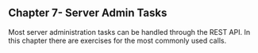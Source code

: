 ## Chapter 7- Server Admin Tasks


Most server administration tasks can be handled through the REST API. In this chapter there are exercises for the most commonly used calls. 

